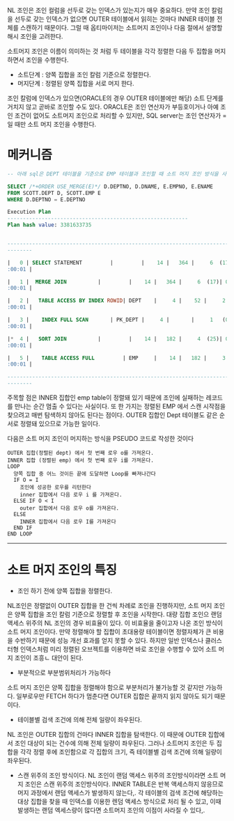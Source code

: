 NL 조인은 조인 컬럼을 선두로 갖는 인덱스가 있는지가 매우 중요하다. 만약 조인 칼럼을 선두로 갖는 인덱스가 없으면 OUTER 테이블에서 읽히는 것마다 INNER 테이블 전체를 스캔하기 때문이다.
그럴 때 옵티마이저는 소트머지 조인이나 다음 절에서 설명할 해시 조인을 고려한다.

소트머지 조인은 이름이 의미하는 것 처럼 두 테이블을 각각 정렬한 다음 두 집합을 머지하면서 조인을 수행한다.

- 소트단계 : 양쪽 집합을 조인 칼럼 기준으로 정렬한다.
- 머지단계 : 정렬된 양쪽 집합을 서로 머지 한다.

조인 칼럼에 인덱스가 있으면(ORACLE의 경우 OUTER 테이블에만 해당) 소트 단계를 거치지 않고 곧바로 조인할 수도 있다.
ORACLE은 조인 연산자가 부등호이거나 아예 조인 조건이 없어도 소트머지 조인으로 처리할 수 있지만, SQL server는 조인 연산자가 = 일 때만 소트 머지 조인을 수행한다.

# 메커니즘

```sql
-- 아래 sql은 DEPT 테이블을 기준으로 EMP 테이블과 조인할 때 소트 머지 조인 방식을 사용하라고 지시하고 있다.

SELECT /*+ORDER USE_MERGE(E)*/ D.DEPTNO, D.DNAME, E.EMPNO, E.ENAME
FROM SCOTT.DEPT D, SCOTT.EMP E
WHERE D.DEPTNO = E.DEPTNO

Execution Plan
----------------------------------------------------------
Plan hash value: 3381633735


--------------------------------------------------------------------------------
--------

|   0 | SELECT STATEMENT	     |	       |    14 |   364 |     6	(17)| 00
:00:01 |

|   1 |  MERGE JOIN		     |	       |    14 |   364 |     6	(17)| 00
:00:01 |

|   2 |   TABLE ACCESS BY INDEX ROWID| DEPT    |     4 |    52 |     2	 (0)| 00
:00:01 |

|   3 |    INDEX FULL SCAN	     | PK_DEPT |     4 |       |     1	 (0)| 00
:00:01 |

|*  4 |   SORT JOIN		     |	       |    14 |   182 |     4	(25)| 00
:00:01 |

|   5 |    TABLE ACCESS FULL	     | EMP     |    14 |   182 |     3	 (0)| 00
:00:01 |

--------------------------------------------------------------------------------
--------

```

주목할 점은 INNER 집합인 emp table이 정렬돼 있기 때문에 조인에 실패하는 레코드를 만나는 순간 멈출 수 있다는 사실이다.
또 한 가지는 정렬된 EMP 에서 스캔 시작점을 찾으려고 매번 탐색하지 않아도 된다는 점이다.
OUTER 집합인 Dept 테이블도 같은 순서로 정렬돼 있으므로 가능한 일이다.

다음은 소트 머지 조인이 머지하는 방식을 PSEUDO 코드로 작성한 것이다

```
OUTER 집합(정렬된 dept) 에서 첫 번째 로우 o를 가져온다.
INNER 집합 (정렬된 emp) 에서 첫 번째 로우 i를 가져온다.
LOOP
  양쪽 집합 중 어느 것이든 끝에 도달하면 Loop를 빠져나간다
  IF O = I
    조인에 성공한 로우를 리턴한다
    inner 집합에서 다음 로우 i 를 가져온다.
  ELSE IF O < I
    outer 집합에서 다음 로우 o를 가져온다.
  ELSE
    INNER 집합에서 다음 로우 I를 가져온다
  END IF
END LOOP
```

---

# 소트 머지 조인의 특징

- 조인 하기 전에 양쪽 집합을 정렬한다.

NL조인은 정렬없이 OUTER 집합을 한 건씩 차례로 조인을 진행하지만, 소트 머지 조인은 양쪽 집합을 조인 칼럼 기준으로 정렬할 후 조인을 시작한다.
대량 집합 조인으 랜덤 액세스 위주의 NL 조인의 경우 비효율이 있다. 이 비효율을 줄이고자 나온 조인 방식이 소트 머지 조인이다.
만약 정렬해야 할 집합이 초대용량 테이블이면 정렬자체가 큰 비용을 수반하기 때문에 성능 개선 효과를 얻지 못할 수 있다. 하지만 일반 인덱스나 클러스터형 인덱스처럼 미리 정렬된 오브젝트를 이용하면
바로 조인을 수행할 수 있어 소트 머지 조인이 조흥ㄴ 대안이 된다.

- 부분적으로 부분범위처리가 가능하다

소트 머지 조인은 양쪽 집합을 정렬해야 함으로 부분처리가 불가능할 것 같지만 가능하다.
일부로우만 FETCH 하다가 멈춘다면 OUTER 집합은 끝까지 읽지 않아도 되기 때문이다.

- 테이블별 검색 조건에 의해 전체 일량이 좌우된다.

NL 조인은 OUTER 집합의 건마다 INNER 집합을 탐색한다. 이 때문에 OUTER 집합에서 조인 대상이 되는 건수에 의해 전체 일량이 좌우된다.
그러나 소트머지 조인은 두 집합을 각각 정렬 후에 조인함으로 각 집합의 크기, 즉 테이블별 검색 조건에 의해 일량이 좌우된다.

- 스캔 위주의 조인 방식이다.
  NL 조인이 랜덤 액세스 위주의 조인방식이라면 소트 머지 조인은 스캔 위주의 조인방식이다. INNER TABLE은 반복 액세스하지 않응므로 머지 과정에서 랜덤 액세스가 발생하지 않는다,.
  각 테이블의 검색 조건에 해당하는 대상 집합을 찾을 때 인덱스를 이용한 렌덤 액세스 방식으로 처리 될 수 있고, 이때 발생하는 랜덤 엑세스량이 많다면 소트머지 조인의 이점이 사라질 수 있다,.
